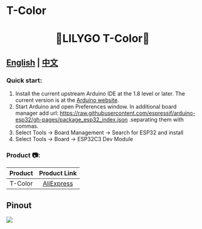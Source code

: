 # T-Color

<h1 align = "center">🌟LILYGO T-Color🌟</h1>

## **[English](./README.MD) | [中文](./README_CN.MD)**

<h3 align = "left">Quick start:</h3>

1. Install the current upstream Arduino IDE at the 1.8 level or later. The current version is at the [Arduino website](http://www.arduino.cc/en/main/software).
2. Start Arduino and open Preferences window. In additional board manager add url: https://raw.githubusercontent.com/espressif/arduino-esp32/gh-pages/package_esp32_index.json .separating them with commas.
3. Select Tools -> Board Management -> Search for ESP32 and install
4. Select Tools -> Board -> ESP32C3 Dev Module


<h3 align = "left">Product 📷:</h3>

| Product | Product  Link  |
| :-----: | :------------: |
| T-Color | [AliExpress]() |

## Pinout

![](image/T-Color.jpg)



